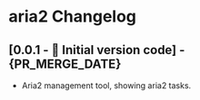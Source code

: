 # aria2 Changelog

## [0.0.1 - 🎉 Initial version code] - {PR_MERGE_DATE}

- Aria2 management tool, showing aria2 tasks.
